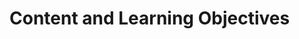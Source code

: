 # Content and Learning Objectives


<!-- 
The topics in this chapter ...

After working through this chapter, you should be able to:

- ...
 -->
